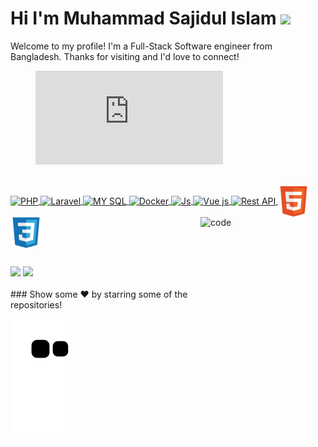 # Hi I'm Muhammad Sajidul Islam <img src="https://media.giphy.com/media/hvRJCLFzcasrR4ia7z/giphy.gif" width="25px">
Welcome to my profile! I'm a Full-Stack Software engineer from Bangladesh. Thanks for visiting and I'd love to connect!

<div>
  <a href="https://github.com/Sajid-al-islam">
<!--   <img height="180em" src="https://github-readme-stats.vercel.app/api?username=Md-shefat-masum&show_icons=true&theme=dracula&include_all_commits=true&count_private=true"/>
  <img height="180em" src="https://github-readme-stats.vercel.app/api/top-langs/?username=Md-shefat-masum&layout=compact&langs_count=7&theme=dracula"/> -->
    <figure><embed src="https://wakatime.com/share/@8c212965-ff46-4a88-a097-7c8a1718035a/e499dd8c-9339-4209-9caa-90044529f1cf.svg"></embed></figure>
</div>
<div style="display: inline_block"><br>
    <img align="center" alt="PHP" height="50" width="50"  src="https://img.icons8.com/?size=100&id=f0R4xVI4Sc8O&format=png&color=000000">
    <img align="center" alt="Laravel" height="50" width="50" src="https://upload.wikimedia.org/wikipedia/commons/thumb/9/9a/Laravel.svg/220px-Laravel.svg.png">
    <img align="center" alt="MY SQL" height="50" width="50" src="https://img.icons8.com/?size=100&id=UFXRpPFebwa2&format=png&color=000000">
    <img align="center" alt="Docker" height="50" width="50" src="https://img.icons8.com/color/search/docker">
    <img align="center" alt="Js" height="50" width="50" src="https://img.icons8.com/?size=100&id=108784&format=png&color=000000">
    <img align="center" alt="Vue js" height="50" width="50"  src="https://img.icons8.com/color/search/vue-js">
    <img align="center" alt="Rest API" height="50" width="50" src="https://nextbigtechnology.com/wp-content/uploads/2018/10/restapi.jpg">
    <img align="center" alt="HTML" height="50" width="50" src="https://raw.githubusercontent.com/devicons/devicon/master/icons/html5/html5-original.svg">
    <img align="center" alt="CSS" height="50" width="50" src="https://raw.githubusercontent.com/devicons/devicon/master/icons/css3/css3-original.svg">
    <img align="right" alt="code" width="200" height="200"  src="https://media4.giphy.com/media/v1.Y2lkPTc5MGI3NjExNXhwejlxd293MWF0dWh3dzhlZXY2cTVubjdleXphdXBuMTluMDdmcCZlcD12MV9pbnRlcm5hbF9naWZfYnlfaWQmY3Q9Zw/jBOOXxSJfG8kqMxT11/giphy.gif">

</div>
  
  ##
 
<div> 
  <a href="https://www.facebook.com/Sajid.Assassin/" target="_blank"><img src="https://img.shields.io/badge/-facebook-%230077B5?style=for-the-badge&logo=facebook&logoColor=white" target="_blank"></a>
  <a href="https://www.linkedin.com/in/muhammad-sajidul-islam-355945154/" target="_blank"><img src="https://img.shields.io/badge/-LinkedIn-%230077B5?style=for-the-badge&logo=linkedin&logoColor=white" target="_blank"></a> 
 
 
</div>

<br />
### Show some ❤️ by starring some of the repositories!

![Snake animation](https://github.com/Sajid-al-islam/Sajid-al-islam/blob/output/github-contribution-grid-snake.svg)
